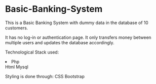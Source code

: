 # Basic-Banking-System
This is a Basic Banking System with dummy data in the database of 10 customers.

It has no log-in or authentication page. It only transfers money between multiple users and updates the database accordingly.

Technological Stack used:
    <li>Php</li>
    Html
    Mysql
    
Styling is done through:
    CSS
    Bootstrap
